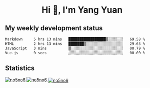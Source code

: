 <h1 align="center">Hi 👋, I'm Yang Yuan</h1>


## My weekly development status
<!--START_SECTION:waka-->

```txt
Markdown     5 hrs 13 mins   █████████████████▒░░░░░░░   69.58 %
HTML         2 hrs 13 mins   ███████▒░░░░░░░░░░░░░░░░░   29.63 %
JavaScript   3 mins          ▒░░░░░░░░░░░░░░░░░░░░░░░░   00.79 %
Vue.js       0 secs          ░░░░░░░░░░░░░░░░░░░░░░░░░   00.00 %
```

<!--END_SECTION:waka-->

## Statistics
<a href="https://github.com/anuraghazra/github-readme-stats">
  <img src="https://github-readme-stats.vercel.app/api/top-langs/?username=no5no6&theme=dracula" alt="no5no6">
</a>
<a href="https://github.com/anuraghazra/github-readme-stats">
  <img src="https://github-readme-stats.vercel.app/api?username=no5no6&show_icons=true&theme=dracula&line_height=40" alt="no5no6">
</a>
<a href="https://github.com/anuraghazra/github-readme-stats">
  <img align="center" src="https://github-readme-streak-stats.herokuapp.com/?user=no5no6&theme=dracula" alt="no5no6" />
</a>